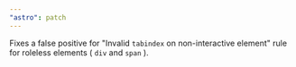 ```yaml
---
"astro": patch
---
```


Fixes a false positive for "Invalid `tabindex` on non-interactive element" rule for roleless elements ( `div` and `span` ).
